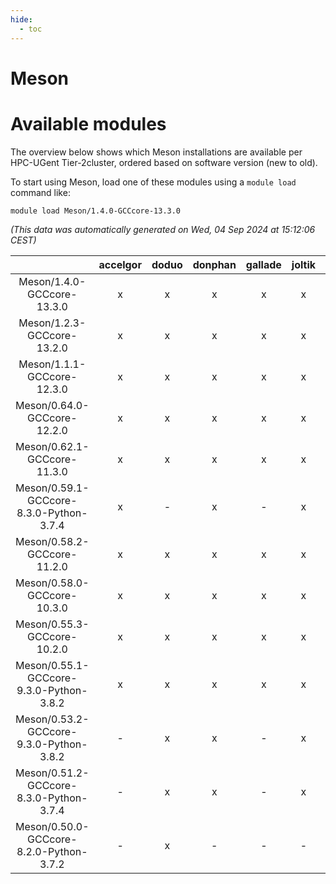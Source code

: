 ```yaml
---
hide:
  - toc
---
```


Meson
=====

# Available modules


The overview below shows which Meson installations are available per HPC-UGent Tier-2cluster, ordered based on software version (new to old).

To start using Meson, load one of these modules using a `module load` command like:

```shell
module load Meson/1.4.0-GCCcore-13.3.0
```

*(This data was automatically generated on Wed, 04 Sep 2024 at 15:12:06 CEST)*  

| |accelgor|doduo|donphan|gallade|joltik|shinx|skitty|
| :---: | :---: | :---: | :---: | :---: | :---: | :---: | :---: |
|Meson/1.4.0-GCCcore-13.3.0|x|x|x|x|x|x|x|
|Meson/1.2.3-GCCcore-13.2.0|x|x|x|x|x|x|x|
|Meson/1.1.1-GCCcore-12.3.0|x|x|x|x|x|x|x|
|Meson/0.64.0-GCCcore-12.2.0|x|x|x|x|x|x|x|
|Meson/0.62.1-GCCcore-11.3.0|x|x|x|x|x|x|x|
|Meson/0.59.1-GCCcore-8.3.0-Python-3.7.4|x|-|x|-|x|-|x|
|Meson/0.58.2-GCCcore-11.2.0|x|x|x|x|x|-|x|
|Meson/0.58.0-GCCcore-10.3.0|x|x|x|x|x|-|x|
|Meson/0.55.3-GCCcore-10.2.0|x|x|x|x|x|-|x|
|Meson/0.55.1-GCCcore-9.3.0-Python-3.8.2|x|x|x|x|x|-|x|
|Meson/0.53.2-GCCcore-9.3.0-Python-3.8.2|-|x|x|-|x|-|x|
|Meson/0.51.2-GCCcore-8.3.0-Python-3.7.4|-|x|x|-|x|-|x|
|Meson/0.50.0-GCCcore-8.2.0-Python-3.7.2|-|x|-|-|-|-|-|
